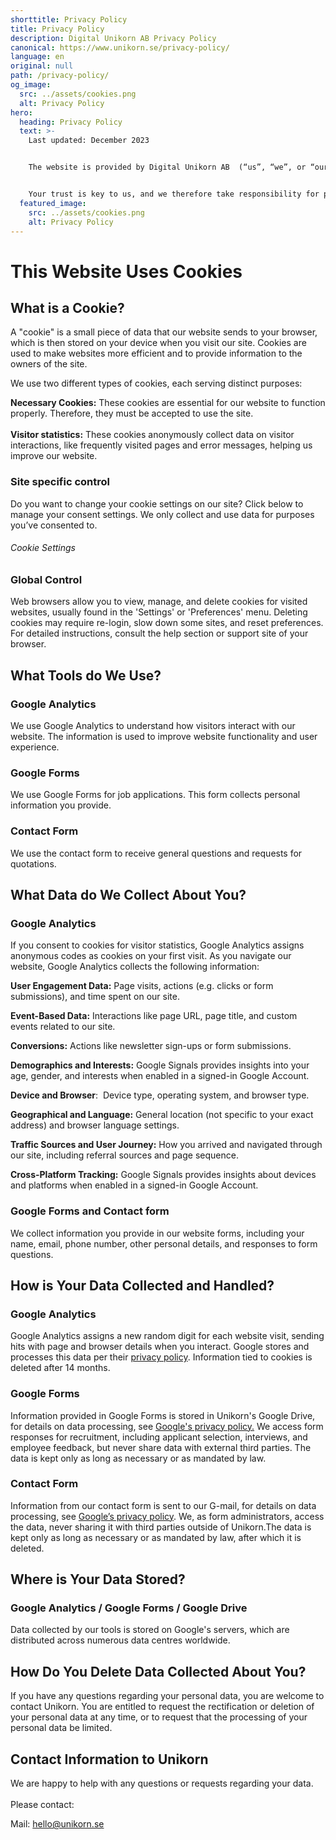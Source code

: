 ```yaml
---
shorttitle: Privacy Policy
title: Privacy Policy
description: Digital Unikorn AB Privacy Policy
canonical: https://www.unikorn.se/privacy-policy/
language: en
original: null
path: /privacy-policy/
og_image:
  src: ../assets/cookies.png
  alt: Privacy Policy
hero:
  heading: Privacy Policy
  text: >-
    Last updated: December 2023


    The website is provided by Digital Unikorn AB  (“us”, “we”, or “our”). 


    Your trust is key to us, and we therefore take responsibility for protecting your privacy. Our Personal Data Policy covers how we handle and safeguard your personal data.
  featured_image:
    src: ../assets/cookies.png
    alt: Privacy Policy
---
```

# This Website Uses Cookies

## What is a Cookie?

A "cookie" is a small piece of data that our website sends to your browser, which is then stored on your device when you visit our site. Cookies are used to make websites more efficient and to provide information to the owners of the site.

We use two different types of cookies, each serving distinct purposes:

**Necessary Cookies:** These cookies are essential for our website to function properly. Therefore, they must be accepted to use the site.\
\
**Visitor statistics:** These cookies anonymously collect data on visitor interactions, like frequently visited pages and error messages, helping us improve our website.



### Site specific control 

Do you want to change your cookie settings on our site? Click below to manage your consent settings. We only collect and use data for purposes you’ve consented to.

###### Cookie Settings

### Global Control

Web browsers allow you to view, manage, and delete cookies for visited websites, usually found in the 'Settings' or 'Preferences' menu. Deleting cookies may require re-login, slow down some sites, and reset preferences. For detailed instructions, consult the help section or support site of your browser.



## What Tools do We Use?

### Google Analytics

We use Google Analytics to understand how visitors interact with our website. The information is used to improve website functionality and user experience.

### Google Forms

We use Google Forms for job applications. This form collects personal information you provide. 

### Contact Form

We use the contact form to receive general questions and requests for quotations. 



## What Data do We Collect About You?

### Google Analytics

If you consent to cookies for visitor statistics, Google Analytics assigns anonymous codes as cookies on your first visit. As you navigate our website, Google Analytics collects the following information:

**User Engagement Data:** Page visits, actions (e.g. clicks or form submissions), and time spent on our site.

**Event-Based Data:** Interactions like page URL, page title, and custom events related to our site.

**Conversions:** Actions like newsletter sign-ups or form submissions.

**Demographics and Interests:** Google Signals provides insights into your age, gender, and interests when enabled in a signed-in Google Account.

**Device and Browser**:  Device type, operating system, and browser type.

**Geographical and Language:** General location (not specific to your exact address) and browser language settings.

**Traffic Sources and User Journey:** How you arrived and navigated through our site, including referral sources and page sequence.

**Cross-Platform Tracking:** Google Signals provides insights about devices and platforms when enabled in a signed-in Google Account.

### Google Forms and Contact form

We collect information you provide in our website forms, including your name, email, phone number, other personal details, and responses to form questions.



## How is Your Data Collected and Handled?

### Google Analytics

Google Analytics assigns a new random digit for each website visit, sending hits with page and browser details when you interact. Google stores and processes this data per their [privacy policy](https://developers.google.com/analytics/devguides/collection/analyticsjs/cookie-usage). Information tied to cookies is deleted after 14 months.

### Google Forms

Information provided in Google Forms is stored in Unikorn's Google Drive, for details on data processing, see [Google's privacy policy.](https://policies.google.com/privacy#intro) We access form responses for recruitment, including applicant selection, interviews, and employee feedback, but never share data with external third parties. The data is kept only as long as necessary or as mandated by law.

### Contact Form

Information from our contact form is sent to our G-mail, for details on data processing, see [Google’s privacy policy](https://policies.google.com/privacy#intro). We, as form administrators, access the data, never sharing it with third parties outside of Unikorn.The data is kept only as long as necessary or as mandated by law, after which it is deleted.



## Where is Your Data Stored?

### Google Analytics / Google Forms / Google Drive

Data collected by our tools is stored on Google's servers, which are distributed across numerous data centres worldwide. 



## How Do You Delete Data Collected About You?

If you have any questions regarding your personal data, you are welcome to contact Unikorn. You are entitled to request the rectification or deletion of your personal data at any time, or to request that the processing of your personal data be limited. 



## Contact Information to Unikorn

We are happy to help with any questions or requests regarding your data.\
\
Please contact:

Mail: hello@unikorn.se